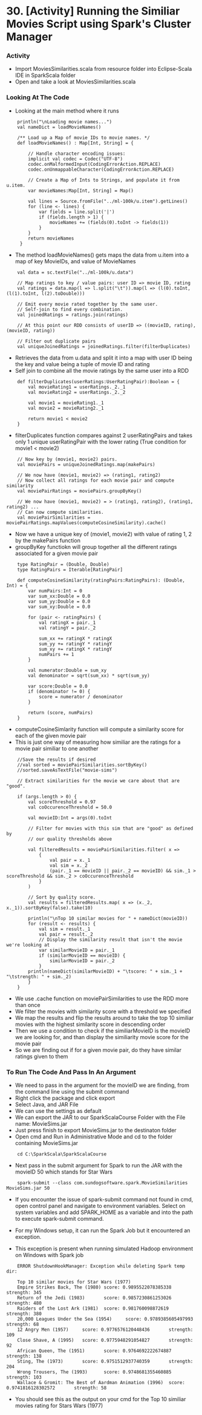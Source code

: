 # 30. [Activity] Running the Similiar Movies Script using Spark's Cluster Manager

### Activity
* Import MoviesSimilarities.scala from resource folder into Eclipse-Scala IDE in SparkScala folder
* Open and take a look at MoviesSimilarities.scala

### Looking At The Code
* Looking at the main method where it runs
```
	println("\nLoading movie names...")
    val nameDict = loadMovieNames()

  	/** Load up a Map of movie IDs to movie names. */
  	def loadMovieNames() : Map[Int, String] = {
    
    	// Handle character encoding issues:
    	implicit val codec = Codec("UTF-8")
    	codec.onMalformedInput(CodingErrorAction.REPLACE)
  		codec.onUnmappableCharacter(CodingErrorAction.REPLACE)

  		// Create a Map of Ints to Strings, and populate it from u.item.
    	var movieNames:Map[Int, String] = Map()

    	val lines = Source.fromFile("../ml-100k/u.item").getLines()
    	for (line <- lines) {
       		var fields = line.split('|')
       		if (fields.length > 1) {
       			movieNames += (fields(0).toInt -> fields(1))
       		}
     	}
     	return movieNames
     }
```
* The method loadMovieNames() gets maps the data from u.item into a map of key MovieIDs, and value of MovieNames

```
	val data = sc.textFile("../ml-100k/u.data")

	// Map ratings to key / value pairs: user ID => movie ID, rating
	val ratings = data.map(l => l.split("\t")).map(l => (l(0).toInt, (l(1).toInt, l(2).toDouble)))

	// Emit every movie rated together by the same user.
	// Self-join to find every combination.
	val joinedRatings = ratings.join(ratings)   

	// At this point our RDD consists of userID => ((movieID, rating), (movieID, rating))

	// Filter out duplicate pairs
	val uniqueJoinedRatings = joinedRatings.filter(filterDuplicates)
```
* Retrieves the data from u.data and split it into a map with user ID being the key and value being a tuple of movie ID and rating
* Self join to combine all the movie ratings by the same user into a RDD

```
	def filterDuplicates(userRatings:UserRatingPair):Boolean = {
		val movieRating1 = userRatings._2._1
		val movieRating2 = userRatings._2._2
    
    	val movie1 = movieRating1._1
    	val movie2 = movieRating2._1
    
    	return movie1 < movie2
  	}
```
* filterDuplicates function compares against 2 userRatingPairs and takes only 1 unique userRatingPair with the lower rating (True condition for movie1 < movie2)

```
	// Now key by (movie1, movie2) pairs.
	val moviePairs = uniqueJoinedRatings.map(makePairs)

	// We now have (movie1, movie2) => (rating1, rating2)
	// Now collect all ratings for each movie pair and compute similarity
	val moviePairRatings = moviePairs.groupByKey()

	// We now have (movie1, movie2) = > (rating1, rating2), (rating1, rating2) ...
	// Can now compute similarities.
	val moviePairSimilarities = moviePairRatings.mapValues(computeCosineSimilarity).cache()
```
* Now we have a unique key of (movie1, movie2) with value of rating 1, 2 by the makePairs function
* groupByKey functiokn will group together all the different ratings associated for a given movie pair

```
	type RatingPair = (Double, Double)
	type RatingPairs = Iterable[RatingPair]

	def computeCosineSimilarity(ratingPairs:RatingPairs): (Double, Int) = {
		var numPairs:Int = 0
		var sum_xx:Double = 0.0
		var sum_yy:Double = 0.0
		var sum_xy:Double = 0.0

		for (pair <- ratingPairs) {
			val ratingX = pair._1
			val ratingY = pair._2

			sum_xx += ratingX * ratingX
			sum_yy += ratingY * ratingY
			sum_xy += ratingX * ratingY
			numPairs += 1
		}

		val numerator:Double = sum_xy
		val denominator = sqrt(sum_xx) * sqrt(sum_yy)

		var score:Double = 0.0
		if (denominator != 0) {
			score = numerator / denominator
		}

		return (score, numPairs)
	}
```
* computeCosineSimlarity function will compute a similarity score for each of the given movie pair
* This is just one way of measuring how similiar are the ratings for a movie pair similiar to one another

```
	//Save the results if desired
	//val sorted = moviePairSimilarities.sortByKey()
	//sorted.saveAsTextFile("movie-sims")

	// Extract similarities for the movie we care about that are "good".

	if (args.length > 0) {
		val scoreThreshold = 0.97
		val coOccurenceThreshold = 50.0

		val movieID:Int = args(0).toInt

		// Filter for movies with this sim that are "good" as defined by
		// our quality thresholds above     

		val filteredResults = moviePairSimilarities.filter( x =>
			{
				val pair = x._1
				val sim = x._2
				(pair._1 == movieID || pair._2 == movieID) && sim._1 > scoreThreshold && sim._2 > coOccurenceThreshold
			}
		)

		// Sort by quality score.
		val results = filteredResults.map( x => (x._2, x._1)).sortByKey(false).take(10)

		println("\nTop 10 similar movies for " + nameDict(movieID))
		for (result <- results) {
			val sim = result._1
			val pair = result._2
			// Display the similarity result that isn't the movie we're looking at
			var similarMovieID = pair._1
			if (similarMovieID == movieID) {
				similarMovieID = pair._2
			}
		println(nameDict(similarMovieID) + "\tscore: " + sim._1 + "\tstrength: " + sim._2)
		}
	}
```
* We use .cache function on moviePairSimilarities to use the RDD more than once
* We filter the movies with similarity score with a threshold we specified
* We map the results and flip the results around to take the top 10 similiar movies with the highest similarity score in descending order
* Then we use a condition to check if the similiarMovieID is the movieID we are looking for, and than display the similiarity movie score for the movie pair
* So we are finding out if for a given movie pair, do they have similar ratings given to them

### To Run The Code And Pass In An Argument
* We need to pass in the argument for the movieID we are finding, from the command line using the submit command
* Right click the package and click export
* Select Java, and JAR File
* We can use the settings as default
* We can export the JAR to our SparkScalaCourse Folder with the File name: MovieSims.jar
* Just press finish to export MovieSims.jar to the destinaton folder
* Open cmd and Run in Administrative Mode and cd to the folder containing MovieSims.jar
```
	cd C:\SparkScala\SparkScalaCourse
```

* Next pass in the submit argument for Spark to run the JAR with the movieID 50 which stands for Star Wars
```
	spark-submit --class com.sundogsoftware.spark.MovieSimilarities MovieSims.jar 50
```
* If you encounter the issue of spark-submit command not found in cmd, open control panel and navigate to environment variables. Select on system variables and add SPARK_HOME as a variable and into the path to execute spark-submit command.

* For my Windows setup, it can run the Spark Job but it encountered an exception.
* This exception is present when running simulated Hadoop environment on Windows with Spark job
```
	ERROR ShutdownHookManager: Exception while deleting Spark temp dir:
```

```
	Top 10 similar movies for Star Wars (1977)
	Empire Strikes Back, The (1980) score: 0.9895522078385338       strength: 345
	Return of the Jedi (1983)       score: 0.9857230861253026       strength: 480
	Raiders of the Lost Ark (1981)  score: 0.981760098872619        strength: 380
	20,000 Leagues Under the Sea (1954)     score: 0.9789385605497993       strength: 68
	12 Angry Men (1957)     score: 0.9776576120448436       strength: 109
	Close Shave, A (1995)   score: 0.9775948291054827       strength: 92
	African Queen, The (1951)       score: 0.9764692222674887       strength: 138
	Sting, The (1973)       score: 0.9751512937740359       strength: 204
	Wrong Trousers, The (1993)      score: 0.9748681355460885       strength: 103
	Wallace & Gromit: The Best of Aardman Animation (1996)  score: 0.9741816128302572       strength: 58
```
* You should see this as the output on your cmd for the Top 10 similiar movies rating for Stars Wars (1977)